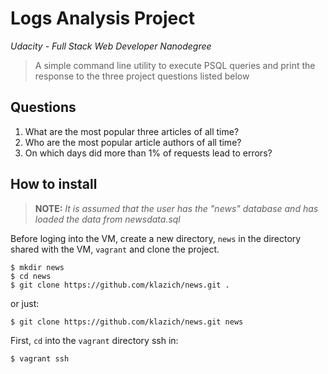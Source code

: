 ﻿
# Logs Analysis Project

*Udacity - Full Stack Web Developer Nanodegree*

> A simple command line utility to execute PSQL queries and print the
  response to the three project questions listed below

## Questions

1. What are the most popular three articles of all time?
2. Who are the most popular article authors of all time?
3. On which days did more than 1% of requests lead to errors?

## How to install

> **NOTE:** *It is assumed that the user has the "news" database and
             has loaded the data from newsdata.sql*

Before loging into the VM, create a new directory, `news` in the
directory shared with the VM, `vagrant` and clone the project.

```
$ mkdir news
$ cd news
$ git clone https://github.com/klazich/news.git .
```

or just:

`$ git clone https://github.com/klazich/news.git news`


First, `cd` into the `vagrant` directory ssh in:

`$ vagrant ssh`


